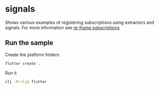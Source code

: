 # signals

Shows various examples of registering subscriptions using extractors and signals. For more information see [re-frame subscriptions](https://day8.github.io/re-frame/subscriptions/)

## Run the sample

Create the platform folders

```bash
flutter create .
```

Run it

```bash
clj -M:cljd flutter
```
